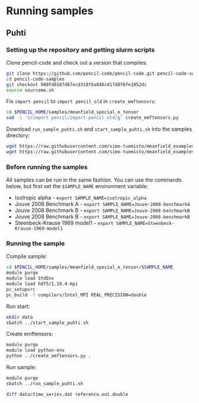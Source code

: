 # Running samples

## Puhti

### Setting up the repository and getting slurm scripts

Clone pencil-code and check out a version that compiles:
```sh
git clone https://github.com/pencil-code/pencil-code.git pencil-code-samples
cd pencil-code-samples
git checkout 900fd0187d67ecd318f6a846cd17d8f6fe1052dc
source sourceme.sh
```

Fix `import pencil` to `import pencil_old` in `create_emftensors`:
```sh
cd $PENCIL_HOME/samples/meanfield_special_e_tensor
sed -i 's/import pencil/import pencil_old/g' create_emftensors.py
```

Download `run_sample_puhti.sh` and `start_sample_puhti.sh` into the samples directory:
```sh
wget https://raw.githubusercontent.com/simo-tuomisto/meanfield_examples_doc/master/run_sample_puhti.sh
wget https://raw.githubusercontent.com/simo-tuomisto/meanfield_examples_doc/master/start_sample_puhti.sh
```

### Before running the samples

All samples can be run in the same fashion. You can use the commands below, but
first set the `$SAMPLE_NAME` environment variable:

- Isotropic alpha - `export SAMPLE_NAME=isotropic_alpha`
- Jouve 2008 Benchmark A - `export SAMPLE_NAME=Jouve-2008-benchmarkA`
- Jouve 2008 Benchmark B - `export SAMPLE_NAME=Jouve-2008-benchmarkB`
- Jouve 2008 Benchmark B - `export SAMPLE_NAME=Jouve-2008-benchmarkB`
- Steenbeck-Krause 1969 model1 - `export SAMPLE_NAME=Steenbeck-Krause-1969-model1`

### Running the sample

Compile sample:
```sh
cd $PENCIL_HOME/samples/meanfield_special_e_tensor/$SAMPLE_NAME
module purge
module load StdEnv
module load hdf5/1.10.4-mpi 
pc_setupsrc
pc_build -f compilers/Intel_MPI REAL_PRECISION=double
```

Run start:
```sh
mkdir data
sbatch ../start_sample_puhti.sh
```

Create emftensors:
```sh
module purge
module load python-env
python ../create_emftensors.py .
```

Run sample:
```sh
module purge
sbatch ../run_sample_puhti.sh

diff data/time_series.dat reference.out.double
```
